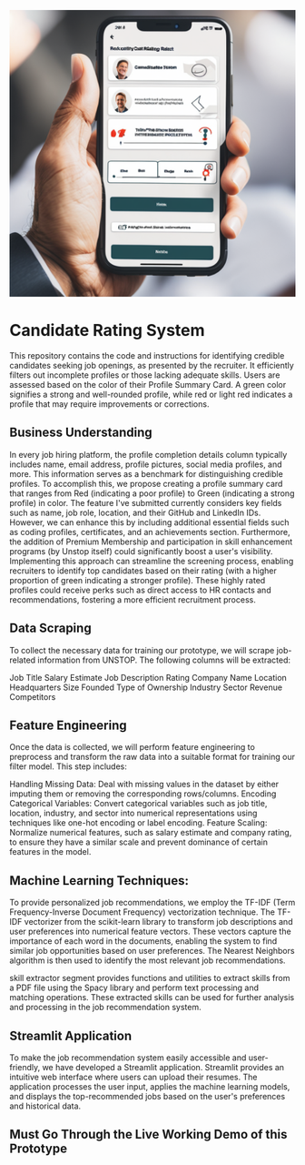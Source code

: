 ![jsr2](https://github.com/raj18verma/Candidate-Rating-System/blob/main/A%20modern%20and%20in%207a1eb0ba-15bf-4887-9982-744b281da50b.png)

# Candidate Rating System
This repository contains the code and instructions for identifying credible candidates seeking job openings, as presented by the recruiter. It efficiently filters out incomplete profiles or those lacking adequate skills. Users are assessed based on the color of their Profile Summary Card. A green color signifies a strong and well-rounded profile, while red or light red indicates a profile that may require improvements or corrections.

## Business Understanding
In every job hiring platform, the profile completion details column typically includes name, email address, profile pictures, social media profiles, and more. This information serves as a benchmark for distinguishing credible profiles. To accomplish this, we propose creating a profile summary card that ranges from Red (indicating a poor profile) to Green (indicating a strong profile) in color.
The feature I've submitted currently considers key fields such as name, job role, location, and their GitHub and LinkedIn IDs. However, we can enhance this by including additional essential fields such as coding profiles, certificates, and an achievements section. Furthermore, the addition of Premium Membership and participation in skill enhancement programs (by Unstop itself) could significantly boost a user's visibility.
Implementing this approach can streamline the screening process, enabling recruiters to identify top candidates based on their rating (with a higher proportion of green indicating a stronger profile). These highly rated profiles could receive perks such as direct access to HR contacts and recommendations, fostering a more efficient recruitment process.

## Data Scraping
To collect the necessary data for training our prototype, we will scrape job-related information from UNSTOP. The following columns will be extracted:

Job Title
Salary Estimate
Job Description
Rating
Company Name
Location
Headquarters
Size
Founded
Type of Ownership
Industry
Sector
Revenue
Competitors

## Feature Engineering
Once the data is collected, we will perform feature engineering to preprocess and transform the raw data into a suitable format for training our filter model. This step includes:

Handling Missing Data: Deal with missing values in the dataset by either imputing them or removing the corresponding rows/columns.
Encoding Categorical Variables: Convert categorical variables such as job title, location, industry, and sector into numerical representations using techniques like one-hot encoding or label encoding.
Feature Scaling: Normalize numerical features, such as salary estimate and company rating, to ensure they have a similar scale and prevent dominance of certain features in the model.

## Machine Learning Techniques:
To provide personalized job recommendations, we employ the TF-IDF (Term Frequency-Inverse Document Frequency) vectorization technique. The TF-IDF vectorizer from the scikit-learn library to transform job descriptions and user preferences into numerical feature vectors. These vectors capture the importance of each word in the documents, enabling the system to find similar job opportunities based on user preferences. The Nearest Neighbors algorithm is then used to identify the most relevant job recommendations.

skill extractor segment provides functions and utilities to extract skills from a PDF file using the Spacy library and perform text processing and matching operations. These extracted skills can be used for further analysis and processing in the job recommendation system.

## Streamlit Application
To make the job recommendation system easily accessible and user-friendly, we have developed a Streamlit application. Streamlit provides an intuitive web interface where users can upload their resumes. The application processes the user input, applies the machine learning models, and displays the top-recommended jobs based on the user's preferences and historical data.


## Must Go Through the Live Working Demo of this Prototype
